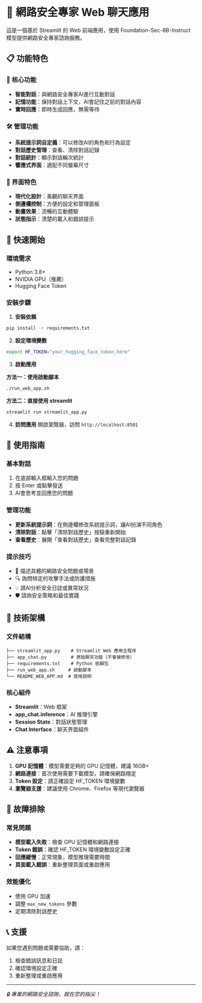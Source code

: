 # 🤖 網路安全專家 Web 聊天應用

這是一個基於 Streamlit 的 Web 前端應用，使用 Foundation-Sec-8B-Instruct 模型提供網路安全專家諮詢服務。

## 📋 功能特色

### 🎯 核心功能
- **智能對話**：與網路安全專家AI進行互動對話
- **記憶功能**：保持對話上下文，AI會記住之前的對話內容
- **實時回應**：即時生成回應，無需等待

### 🛠️ 管理功能
- **系統提示詞自定義**：可以修改AI的角色和行為設定
- **對話歷史管理**：查看、清除對話記錄
- **對話統計**：顯示對話輪次統計
- **響應式界面**：適配不同螢幕尺寸

### 🎨 界面特色
- **現代化設計**：美觀的聊天界面
- **側邊欄控制**：方便的設定和管理面板
- **動畫效果**：流暢的互動體驗
- **狀態指示**：清楚的載入和錯誤提示

## 🚀 快速開始

### 環境需求
- Python 3.8+
- NVIDIA GPU（推薦）
- Hugging Face Token

### 安裝步驟

1. **安裝依賴**
```bash
pip install -r requirements.txt
```

2. **設定環境變數**
```bash
export HF_TOKEN="your_hugging_face_token_here"
```

3. **啟動應用**

**方法一：使用啟動腳本**
```bash
./run_web_app.sh
```

**方法二：直接使用 streamlit**
```bash
streamlit run streamlit_app.py
```

4. **訪問應用**
開啟瀏覽器，訪問 `http://localhost:8501`

## 📖 使用指南

### 基本對話
1. 在底部輸入框輸入您的問題
2. 按 Enter 或點擊發送
3. AI會思考並回應您的問題

### 管理功能
- **更新系統提示詞**：在側邊欄修改系統提示詞，讓AI扮演不同角色
- **清除對話**：點擊「清除對話歷史」按鈕重新開始
- **查看歷史**：展開「查看對話歷史」查看完整對話記錄

### 提示技巧
- 📝 描述具體的網路安全問題或場景
- 🔍 詢問特定的攻擊手法或防護措施
- 💡 請AI分析安全日誌或異常狀況
- 🛡️ 諮詢安全策略和最佳實踐

## 🔧 技術架構

### 文件結構
```
├── streamlit_app.py    # Streamlit Web 應用主程序
├── app_chat.py         # 原始聊天功能（不會被修改）
├── requirements.txt    # Python 依賴包
├── run_web_app.sh     # 啟動腳本
└── README_WEB_APP.md  # 使用說明
```

### 核心組件
- **Streamlit**：Web 框架
- **app_chat.inference**：AI 推理引擎
- **Session State**：對話狀態管理
- **Chat Interface**：聊天界面組件

## ⚠️ 注意事項

1. **GPU 記憶體**：模型需要足夠的 GPU 記憶體，建議 16GB+
2. **網路連接**：首次使用需要下載模型，請確保網路穩定
3. **Token 設定**：請正確設定 HF_TOKEN 環境變數
4. **瀏覽器支援**：建議使用 Chrome、Firefox 等現代瀏覽器

## 🐛 故障排除

### 常見問題
- **模型載入失敗**：檢查 GPU 記憶體和網路連接
- **Token 錯誤**：確認 HF_TOKEN 環境變數設定正確
- **回應緩慢**：正常現象，模型推理需要時間
- **頁面載入錯誤**：重新整理頁面或重啟應用

### 效能優化
- 使用 GPU 加速
- 調整 `max_new_tokens` 參數
- 定期清除對話歷史

## 📞 支援

如果您遇到問題或需要協助，請：
1. 檢查錯誤訊息和日誌
2. 確認環境設定正確
3. 重新整理或重啟應用

---
*🔒 專業的網路安全諮詢，就在您的指尖！*